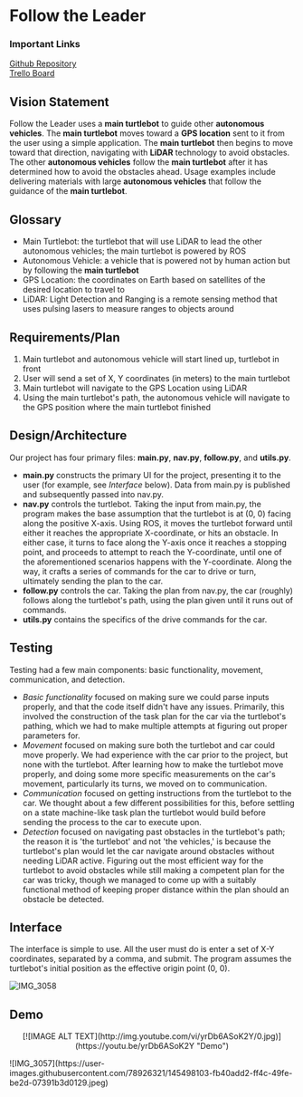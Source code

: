 # Follow the Leader

### Important Links
[Github Repository](https://github.com/SAREC-Lab/CAR-BLUE3/tree/main) <br />
[Trello Board](https://trello.com/b/wCxuc2UZ/main-project) <br />

## Vision Statement
Follow the Leader uses a **main turtlebot** to guide other **autonomous vehicles**. The **main turtlebot** moves toward a **GPS location** sent to it from the user using a simple application. The **main turtlebot** then begins to move toward that direction, navigating with **LiDAR** technology to avoid obstacles. The other **autonomous vehicles** follow the **main turtlebot** after it has determined how to avoid the obstacles ahead. Usage examples include delivering materials with large **autonomous vehicles** that follow the guidance of the **main turtlebot**.

## Glossary
- Main Turtlebot: the turtlebot that will use LiDAR to lead the other
  autonomous vehicles; the main turtlebot is powered by ROS
- Autonomous Vehicle: a vehicle that is powered not by human action but by
  following the **main turtlebot**
- GPS Location: the coordinates on Earth based on satellites of the desired
  location to travel to 
- LiDAR: Light Detection and Ranging is a remote sensing method that uses
  pulsing lasers to measure ranges to objects around

## Requirements/Plan
1. Main turtlebot and autonomous vehicle will start lined up, turtlebot in front
2. User will send a set of X, Y coordinates (in meters) to the main turtlebot
3. Main turtlebot will navigate to the GPS Location using LiDAR
4. Using the main turtlebot's path, the autonomous vehicle will navigate to the GPS position where the main turtlebot finished

## Design/Architecture
Our project has four primary files: **main.py**, **nav.py**, **follow.py**, and **utils.py**.
- **main.py** constructs the primary UI for the project, presenting it to the user (for example, see *Interface* below). Data from main.py is published and subsequently passed into nav.py.
- **nav.py** controls the turtlebot. Taking the input from main.py, the program makes the base assumption that the turtlebot is at (0, 0) facing along the positive X-axis. Using ROS, it moves the turtlebot forward until either it reaches the appropriate X-coordinate, or hits an obstacle. In either case, it turns to face along the Y-axis once it reaches a stopping point, and proceeds to attempt to reach the Y-coordinate, until one of the aforementioned scenarios happens with the Y-coordinate. Along the way, it crafts a series of commands for the car to drive or turn, ultimately sending the plan to the car.
- **follow.py** controls the car. Taking the plan from nav.py, the car (roughly) follows along the turtlebot's path, using the plan given until it runs out of commands.
- **utils.py** contains the specifics of the drive commands for the car.

## Testing
Testing had a few main components: basic functionality, movement, communication, and detection. <br />
- *Basic functionality* focused on making sure we could parse inputs properly, and that the code itself didn't have any issues. Primarily, this involved the construction of the task plan for the car via the turtlebot's pathing, which we had to make multiple attempts at figuring out proper parameters for.<br />
- *Movement* focused on making sure both the turtlebot and car could move properly. We had experience with the car prior to the project, but none with the turtlebot. After learning how to make the turtlebot move properly, and doing some more specific measurements on the car's movement, particularly its turns, we moved on to communication.<br />
- *Communication* focused on getting instructions from the turtlebot to the car. We thought about a few different possibilities for this, before settling on a state machine-like task plan the turtlebot would build before sending the process to the car to execute upon.<br />
- *Detection* focused on navigating past obstacles in the turtlebot's path; the reason it is 'the turtlebot' and not 'the vehicles,' is because the turtlebot's plan would let the car navigate around obstacles without needing LiDAR active. Figuring out the most efficient way for the turtlebot to avoid obstacles while still making a competent plan for the car was tricky, though we managed to come up with a suitably functional method of keeping proper distance within the plan should an obstacle be detected.

## Interface
The interface is simple to use. All the user must do is enter a set of X-Y coordinates, separated by a comma, and submit. The program assumes the turtlebot's initial position as the effective origin point (0, 0). <br />

![IMG_3058](https://user-images.githubusercontent.com/78926321/145498040-2b8227b3-a391-4e31-9249-aef3a8b236d3.jpg)

## Demo
<p align="center">
  [![IMAGE ALT TEXT](http://img.youtube.com/vi/yrDb6ASoK2Y/0.jpg)](https://youtu.be/yrDb6ASoK2Y "Demo")
</p>
![IMG_3057](https://user-images.githubusercontent.com/78926321/145498103-fb40add2-ff4c-49fe-be2d-07391b3d0129.jpeg)
